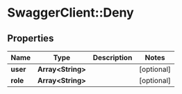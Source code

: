 # SwaggerClient::Deny

## Properties
Name | Type | Description | Notes
------------ | ------------- | ------------- | -------------
**user** | **Array&lt;String&gt;** |  | [optional] 
**role** | **Array&lt;String&gt;** |  | [optional] 


